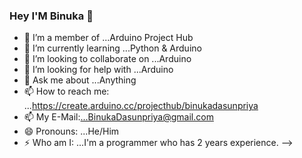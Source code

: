 ###                                                                         Hey I'M Binuka 👋




- 🔭 I’m a member of ...Arduino Project Hub
- 🌱 I’m currently learning ...Python & Arduino
- 👯 I’m looking to collaborate on ...Arduino
- 🤔 I’m looking for help with ...Arduino
- 💬 Ask me about ...Anything
- 📫 How to reach me: ...https://create.arduino.cc/projecthub/binukadasunpriya
- 📫 My E-Mail:...BinukaDasunpriya@gmail.com                  
- 😄 Pronouns: ...He/Him
- ⚡ Who am I: ...I'm a programmer who has 2 years experience.
-->
